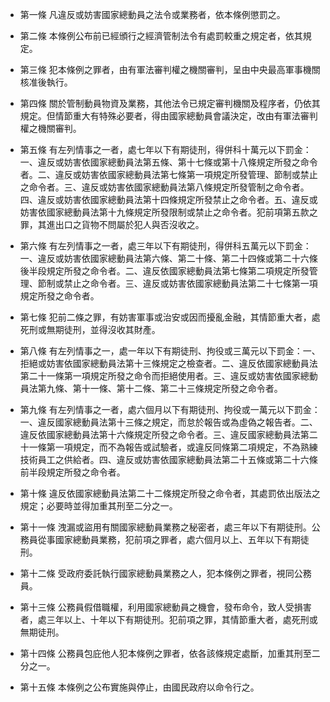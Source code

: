 * 第一條 凡違反或妨害國家總動員之法令或業務者，依本條例懲罰之。

* 第二條 本條例公布前已經頒行之經濟管制法令有處罰較重之規定者，依其規定。

* 第三條 犯本條例之罪者，由有軍法審判權之機關審判，呈由中央最高軍事機關核准後執行。

* 第四條 關於管制動員物資及業務，其他法令已規定審判機關及程序者，仍依其規定。但情節重大有特殊必要者，得由國家總動員會議決定，改由有軍法審判權之機關審判。

* 第五條 有左列情事之一者，處七年以下有期徒刑，得併科十萬元以下罰金：一、違反或妨害依國家總動員法第五條、第十七條或第十八條規定所發之命令者。二、違反或妨害依國家總動員法第七條第一項規定所發管理、節制或禁止之命令者。三、違反或妨害依國家總動員法第八條規定所發管制之命令者。四、違反或妨害依國家總動員法第十四條規定所發禁止之命令者。五、違反或妨害依國家總動員法第十九條規定所發限制或禁止之命令者。犯前項第五款之罪，其進出口之貨物不問屬於犯人與否沒收之。

* 第六條 有左列情事之一者，處三年以下有期徒刑，得併科五萬元以下罰金：一、違反或妨害依國家總動員法第六條、第二十條、第二十四條或第二十六條後半段規定所發之命令者。二、違反依國家總動員法第七條第二項規定所發管理、節制或禁止之命令者。三、違反或妨害依國家總動員法第二十七條第一項規定所發之命令者。

* 第七條 犯前二條之罪，有妨害軍事或治安或因而擾亂金融，其情節重大者，處死刑或無期徒刑，並得沒收其財產。

* 第八條 有左列情事之一，處一年以下有期徒刑、拘役或三萬元以下罰金：一、拒絕或妨害依國家總動員法第十三條規定之檢查者。二、違反依國家總動員法第二十一條第一項規定所發之命令而拒絕使用者。三、違反或妨害依國家總動員法第九條、第十一條、第十二條、第二十三條規定所發之命令者。

* 第九條 有左列情事之一者，處六個月以下有期徒刑、拘役或一萬元以下罰金：一、違反國家總動員法第十三條之規定，而怠於報告或為虛偽之報告者。二、違反依國家總動員法第十六條規定所發之命令者。三、違反國家總動員法第二十一條第一項規定，而不為報告或試驗者，或違反同條第二項規定，不為熟練技術員工之供給者。四、違反或妨害依國家總動員法第二十五條或第二十六條前半段規定所發之命令者。

* 第十條 違反依國家總動員法第二十二條規定所發之命令者，其處罰依出版法之規定；必要時並得加重其刑至二分之一。

* 第十一條 洩漏或盜用有關國家總動員業務之秘密者，處三年以下有期徒刑。公務員從事國家總動員業務，犯前項之罪者，處六個月以上、五年以下有期徒刑。

* 第十二條 受政府委託執行國家總動員業務之人，犯本條例之罪者，視同公務員。

* 第十三條 公務員假借職權，利用國家總動員之機會，發布命令，致人受損害者，處三年以上、十年以下有期徒刑。犯前項之罪，其情節重大者，處死刑或無期徒刑。

* 第十四條 公務員包庇他人犯本條例之罪者，依各該條規定處斷，加重其刑至二分之一。

* 第十五條 本條例之公布實施與停止，由國民政府以命令行之。

